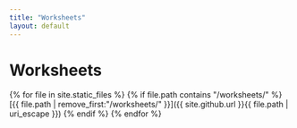 ```yaml
---
title: "Worksheets"
layout: default
---
```


# Worksheets

{% for file in site.static_files %}
{% if file.path contains "/worksheets/" %}
[{{ file.path | remove_first:"/worksheets/" }}]({{ site.github.url }}{{ file.path | uri_escape }})
{% endif %}
{% endfor %}
